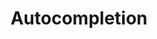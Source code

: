---
layout: pattern.njk
key: autocompletion-legacy_it
title: Autocompletion
parent: components-legacy_it
image: legacy/overview/autocompletion.webp
keywords: 
order: 20
availablelanguages: 
    - de
    - en
---